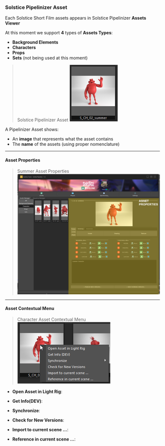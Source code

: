 ### Solstice Pipelinizer Asset

Each Solstice Short Film assets appears in Solstice Pipelinizer **Assets Viewer**

At this moment we support **4** types of **Assets Types**:

* **Background Elements**
* **Characters**
* **Props**
* **Sets** (not being used at this moment)

> Solstice Pipelinizer Asset
![Pipelinizer Asset](../../../img/summer_asset2.png?style=centerme)

A Pipelinizer Asset shows:

* An **image** that represents what the asset contains
* The **name** of the assets (using proper nomenclature)

***

#### Asset Properties

> Summer Asset Properties
![Summer Asset Properties](../../../img/asset_properties.png?style=centerme)

***

#### Asset Contextual Menu

> Character Asset Contextual Menu
![Summer Asset Contextual Menu](../../../img/asset_contextual_menu.png?style=centerme)

* **Open Asset in Light Rig**: 

* **Get Info(DEV)**:

* **Synchronize**:

* **Check for New Versions**:

* **Import to current scene ...**:

* **Reference in current scene ...**: